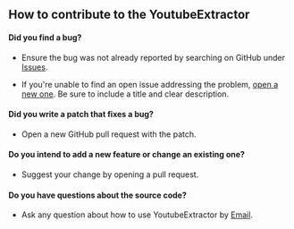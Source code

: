 ## How to contribute to the YoutubeExtractor

#### **Did you find a bug?**

* Ensure the bug was not already reported by searching on GitHub under [Issues](https://github.com/Pymetheus/YoutubeExtractor/issues).

* If you're unable to find an open issue addressing the problem, [open a new one](https://github.com/Pymetheus/YoutubeExtractor/issues/new).
  Be sure to include a title and clear description.

#### **Did you write a patch that fixes a bug?**

* Open a new GitHub pull request with the patch.

#### **Do you intend to add a new feature or change an existing one?**

* Suggest your change by opening a pull request.

#### **Do you have questions about the source code?**

* Ask any question about how to use YoutubeExtractor by [Email](mailto:github.senate902@passfwd.com).

